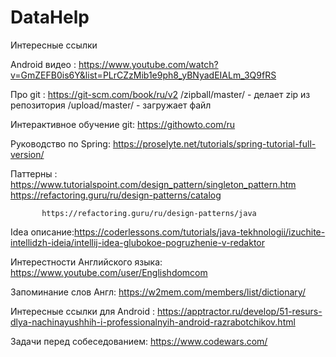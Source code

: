# DataHelp
Интересные ссылки

Android видео : https://www.youtube.com/watch?v=GmZEFB0is6Y&list=PLrCZzMib1e9ph8_yBNyadEIALm_3Q9fRS

Про git : https://git-scm.com/book/ru/v2
/zipball/master/ - делает zip из репозитория
/upload/master/ - загружает файл


Интерактивное обучение git: https://githowto.com/ru

Руководство по Spring: https://proselyte.net/tutorials/spring-tutorial-full-version/

Паттерны : https://www.tutorialspoint.com/design_pattern/singleton_pattern.htm
           https://refactoring.guru/ru/design-patterns/catalog
           
           https://refactoring.guru/ru/design-patterns/java

Idea описание:https://coderlessons.com/tutorials/java-tekhnologii/izuchite-intellidzh-ideia/intellij-idea-glubokoe-pogruzhenie-v-redaktor

Интерестности Английского языка: https://www.youtube.com/user/Englishdomcom

Запоминание слов Англ: https://w2mem.com/members/list/dictionary/

Интересные ссылки для Android : https://apptractor.ru/develop/51-resurs-dlya-nachinayushhih-i-professionalnyih-android-razrabotchikov.html

Задачи перед собеседованием: https://www.codewars.com/

